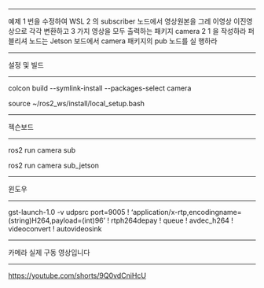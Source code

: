 ***

예제 1 번을 수정하여 WSL 2 의 subscriber 노드에서 영상원본을 그레
이영상 이진영상으로 각각 변환하고 3 가지 영상을 모두 출력하는
패키지 camera 2 1 을 작성하라
퍼블리셔 노드는 Jetson 보드에서 camera 패키지의 pub 노드를 실
행하라

***

설정 및 빌드

***

colcon build --symlink-install --packages-select camera

source ~/ros2_ws/install/local_setup.bash

***

젝슨보드

***

ros2 run camera sub

ros2 run camera sub_jetson

***

윈도우

***

gst-launch-1.0 -v udpsrc port=9005 ! ‘application/x-rtp,encodingname=(string)H264,payload=(int)96’ ! rtph264depay ! queue ! avdec_h264 ! videoconvert ! autovideosink

***

카메라 실제 구동 영상입니다

***

https://youtube.com/shorts/9Q0vdCniHcU
